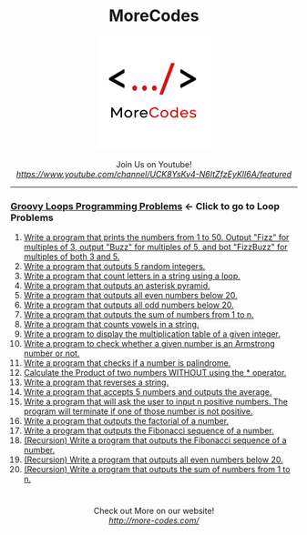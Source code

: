 <h1 align="center">MoreCodes</h1>
<p align="center"> 
  <img src="/morecodescir.png"/>
</p>

<p align="center">
Join Us on Youtube! <br/>
<i><u>https://www.youtube.com/channel/UCK8YsKv4-N6ItZfzEyKlI6A/featured</u></i>
</p>

- - - -
### [Groovy Loops Programming Problems](../Loops/) <- Click to go to Loop Problems

1. <a href="https://github.com/ArjunAranetaCodes/MoreCodes-Groovy/blob/master/Loops/problem1.groovy" target="_blank">Write a program that prints the numbers from 1 to 50. Output "Fizz" for multiples of 3, output "Buzz" for multiples of 5, and bot "FizzBuzz" for multiples of both 3 and 5.</a>
2. <a href="https://github.com/ArjunAranetaCodes/MoreCodes-Groovy/blob/master/Loops/problem2.groovy" target="_blank">Write a program that outputs 5 random integers.</a>
3. <a href="https://github.com/ArjunAranetaCodes/MoreCodes-Groovy/blob/master/Loops/problem3.groovy" target="_blank">Write a program that count letters in a string using a loop.</a>
4. <a href="https://github.com/ArjunAranetaCodes/MoreCodes-Groovy/blob/master/Loops/problem4.groovy" target="_blank">Write a program that outputs an asterisk pyramid.</a>
5. <a href="https://github.com/ArjunAranetaCodes/MoreCodes-Groovy/blob/master/Loops/problem5.groovy" target="_blank">Write a program that outputs all even numbers below 20.</a>
6. <a href="https://github.com/ArjunAranetaCodes/MoreCodes-Groovy/blob/master/Loops/problem6.groovy" target="_blank">Write a program that outputs all odd numbers below 20.</a>
7. <a href="https://github.com/ArjunAranetaCodes/MoreCodes-Groovy/blob/master/Loops/problem7.groovy" target="_blank">Write a program that outputs the sum of numbers from 1 to n.</a>
8. <a href="https://github.com/ArjunAranetaCodes/MoreCodes-Groovy/blob/master/Loops/problem8.groovy" target="_blank">Write a program that counts vowels in a string.</a>
9. <a href="https://github.com/ArjunAranetaCodes/MoreCodes-Groovy/blob/master/Loops/problem9.groovy" target="_blank">Write a program to display the multiplication table of a given integer.</a>
10. <a href="https://github.com/ArjunAranetaCodes/MoreCodes-Groovy/blob/master/Loops/problem10.groovy" target="_blank">Write a program to check whether a given number is an Armstrong number or not.</a>
11. <a href="https://github.com/ArjunAranetaCodes/MoreCodes-Groovy/blob/master/Loops/problem11.groovy" target="_blank">Write a program that checks if a number is palindrome.</a>
12. <a href="https://github.com/ArjunAranetaCodes/MoreCodes-Groovy/blob/master/Loops/problem12.groovy" target="_blank">Calculate the Product of two numbers WITHOUT using the * operator.</a>
13. <a href="https://github.com/ArjunAranetaCodes/MoreCodes-Groovy/blob/master/Loops/problem13.groovy" target="_blank">Write a program that reverses a string.</a>
14. <a href="https://github.com/ArjunAranetaCodes/MoreCodes-Groovy/blob/master/Loops/problem14.groovy" target="_blank">Write a program that accepts 5 numbers and outputs the average.</a>
15. <a href="https://github.com/ArjunAranetaCodes/MoreCodes-Groovy/blob/master/Loops/problem15.groovy" target="_blank">Write a program that will ask the user to input n positive numbers. The program will terminate if one of those number is not positive.</a>
16. <a href="https://github.com/ArjunAranetaCodes/MoreCodes-Groovy/blob/master/Loops/problem16.groovy" target="_blank">Write a program that outputs the factorial of a number.</a>
17. <a href="https://github.com/ArjunAranetaCodes/MoreCodes-Groovy/blob/master/Loops/problem17.groovy" target="_blank">Write a program that outputs the Fibonacci sequence of a number.</a>
18. <a href="https://github.com/ArjunAranetaCodes/MoreCodes-Groovy/blob/master/Loops/problem18.groovy" target="_blank">(Recursion) Write a program that outputs the Fibonacci sequence of a number.</a>
19. <a href="https://github.com/ArjunAranetaCodes/MoreCodes-Groovy/blob/master/Loops/problem19.groovy" target="_blank">(Recursion) Write a program that outputs all even numbers below 20.</a>
20. <a href="https://github.com/ArjunAranetaCodes/MoreCodes-Groovy/blob/master/Loops/problem20.groovy" target="_blank">(Recursion) Write a program that outputs the sum of numbers from 1 to n.</a>

#

<p align="center">
Check out More on our website! <br/>
<i><u>http://more-codes.com/</u></i>
</p>
